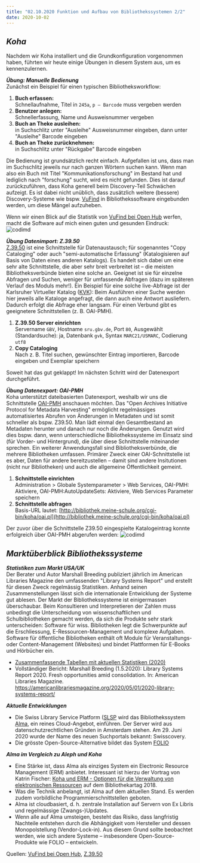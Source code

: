 ```yaml
---
title: "02.10.2020 Funktion und Aufbau von Bibliothekssystemen 2/2"
date: 2020-10-02
---
```

## *Koha*


Nachdem wir Koha installiert und die Grundkonfiguration vorgenommen haben, führten wir heute einige Übungen in diesem System aus, um es kennenzulernen.

***Übung: Manuelle Bedienung***  
Zunächst ein Beispiel für einen typischen Bibliotheksworkflow:

1. **Buch erfassen:**  
Schnellaufnahme, Titel in `245a`, `p – Barcode` muss vergeben werden  
2. **Benutzer anlegen:**  
Schnellerfassung, Name und Ausweisnummer vergeben  
3. **Buch an Theke ausleihen:**  
in Suchschlitz unter "Ausleihe" Ausweisnummer eingeben, dann unter "Ausleihe" Barcode eingeben  
4. **Buch an Theke zurücknehmen:**  
in Suchschlitz unter "Rückgabe" Barcode eingeben

Die Bedienung ist grundsätzlich recht einfach. Aufgefallen ist uns, dass man im Suchschlitz jeweils nur nach ganzen Wörtern suchen kann. Wenn man also ein Buch mit Titel "Kommunikationsforschung" im Bestand hat und lediglich nach "forschung" sucht, wird es nicht gefunden. Dies ist darauf zurückzuführen, dass Koha generell beim Discovery-Teil Schwächen aufzeigt. Es ist dabei nicht unüblich, dass zusätzlich weitere (bessere) Discovery-Systeme wie bspw. [VuFind]( https://vufind.org/vufind/) in Bibliothekssoftware eingebunden werden, um diese Mängel aufzuheben. 

Wenn wir einen Blick auf die Statistik von [VuFind bei Open Hub]( https://www.openhub.net/p/vufind) werfen, macht die Software auf mich einen guten und gesunden Eindruck:  
![codimd]({{site.baseurl}}/images/vufind.png)

***Übung Datenimport: Z.39.50***  
[Z.39.50](https://en.wikipedia.org/wiki/Z39.50) ist eine Schnittstelle für Datenaustausch; für sogenanntes "Copy Cataloging" oder auch "semi-automatische Erfassung" (Katalogisieren auf Basis von Daten eines anderen Katalogs). Es handelt sich dabei um eine sehr alte Schnittstelle, die aber sehr breit verbreitet ist – die meisten Bibliotheksverbünde bieten eine solche an. Geeignet ist sie für einzelne Abfragen und Suchen, weniger für umfassende Abfragen (dazu im späteren Verlauf des Moduls mehr!). Ein Beispiel für eine solche live-Abfrage ist der Karlsruher Virtueller Katalog ([KVK]( https://kvk.bibliothek.kit.edu/?digitalOnly=0&embedFulltitle=0&newTab=0)): Beim Ausführen einer Suche werden hier  jeweils alle Kataloge angefragt, die dann auch eine Antwort ausliefern. Dadurch erfolgt die Abfrage eher langsam. Für einen Verbund gibt es geeignetere Schnittstellen (z. B. OAI-PMH).

1. **Z.39.50 Server einrichten**  
Servername `GBV`, Hostname `sru.gbv.de`, Port `80`, Ausgewählt (Standardsuche): ja, Datenbank `gvk`, Syntax `MARC21/USMARC`, Codierung `utf8`
2. **Copy Cataloging**  
Nach z. B. Titel suchen, gewünschter Eintrag importieren, Barcode eingeben und Exemplar speichern

Soweit hat das gut geklappt! Im nächsten Schritt wird der Datenexport durchgeführt.

***Übung Datenexport: OAI-PMH***  
Koha unterstützt dateibasierten Datenexport, weshalb wir uns die Schnittstelle [OAI-PMH]( https://www.openarchives.org/pmh/) anschauen möchten. Das "Open Archives Initiative Protocol for Metadata Harvesting" ermöglicht regelmässiges automatisiertes Abrufen von Änderungen in Metadaten und ist somit schneller als bspw. Z39.50. Man lädt einmal den Gesamtbestand an Metadaten herunter und danach nur noch die Änderungen. Genutzt wird dies bspw. dann, wenn unterschiedliche Bibliothekssysteme im Einsatz sind (für Vorder- und Hintergrund), die über diese Schnittstelle miteinander sprechen. Ein weiterer Anwendungsfall sind Bibliotheksverbünde, die mehrere Bibliotheken umfassen. Primärer Zweck einer OAI-Schnittstelle ist es aber, Daten für andere bereitzustellen – damit sind andere Insitutionen (nicht nur Bibliotheken) und auch die allgemeine Öffentlichkeit gemeint. 
1. **Schnittstelle einrichten**  
Administration > Globale Systemparameter > Web Services, OAI-PMH: Aktiviere, OAI-PMH:AutoUpdateSets: Aktiviere, Web Services Parameter speichern
2. **Schnittstelle abfragen**  
Basis-URL lautet: [http://bibliothek.meine-schule.org/cgi-bin/koha/oai.pl](http://bibliothek.meine-schule.org/cgi-bin/koha/oai.pl)

Der zuvor über die Schnittstelle Z39.50 eingespielte Katalogeintrag konnte erfolgreich über OAI-PMH abgerufen werden:
![codimd]({{site.baseurl}}/images/oai_pmh.png)

## *Marktüberblick Bibliothekssysteme*

***Statistiken zum Markt USA/UK***  
Der Berater und Autor Marshall Breeding publiziert jährlich im American Libraries Magazine den umfassenden "Library Systems Report" und erstellt für diesen Zweck regelmässig Statistiken. Anhand seinen Zusammenstellungen lässt sich die internationale Entwicklung der Systeme gut ablesen. Der Markt der Bibliothekssysteme ist einigermassen überschaubar. Beim Konsultieren und Interpretieren der Zahlen muss unbedingt die Unterscheidung von wissenschaftlichen und Schulbibliotheken gemacht werden, da sich die Produkte sehr stark unterscheiden: Software für wiss. Bibliotheken legt die Schwerpunkte auf die Erschliessung, E-Ressourcen-Management und komplexe Aufgaben. Software für öffentliche Bibliotheken enthält oft Module für Veranstaltungs- oder Content-Management (Websites) und bindet Plattformen für E-Books und Hörbücher ein.
* [Zusammenfassende Tabellen mit aktuellen Statistiken (2020)](https://americanlibrariesmagazine.org/wp-content/uploads/2020/04/charts-for-2020-Library-Systems-Report.pdf)
* Vollständiger Bericht: Marshall Breeding (1.5.2020): Library Systems Report 2020. Fresh opportunities amid consolidation. In: American Libraries Magazine. <https://americanlibrariesmagazine.org/2020/05/01/2020-library-systems-report/>

***Aktuelle Entwicklungen***  
* Die Swiss Library Service Platform ([SLSP]( https://slsp.ch/de) wird das Bibliothekssystem [Alma]( https://www.exlibrisgroup.com/de/produkte/alma-cloudgestuetzte-bibliotheksplattform/), ein reines Cloud-Angebot, einführen. Der Server wird aus datenschutzrechtlichen Gründen in Amsterdam stehen. Am 29. Juni 2020 wurde der Name des neuen Suchportals bekannt: Swisscovery.
* Die grösste Open-Source-Alternative bildet das System [FOLIO]( https://www.folio.org)

***Alma im Vergleich zu Aleph und Koha***  
* Eine Stärke ist, dass Alma als einziges System ein Electronic Resource Management (ERM) anbietet. Interessant ist hierzu der Vortrag von Katrin Fischer: [Koha und ERM - Optionen für die Verwaltung von elektronischen Ressourcen](https://nbn-resolving.org/urn:nbn:de:0290-opus4-35840) auf dem Bibliothekartag 2018.
* Was die Technik anbelangt, ist Alma auf dem aktuellen Stand. Es werden zudem vorbildliche Programmierschnittstellen geboten.
* Alma ist cloudbasiert, d. h. zentrale Installation auf Servern von Ex Libris und regelmässige (Zwangs-)Updates.  
* Wenn alle auf Alma umsteigen, besteht das Risiko, dass langfristig Nachteile entstehen durch die Abhängigkeit vom Hersteller und dessen Monopolstellung (Vendor-Lock-in). Aus diesem Grund sollte beobachtet werden, wie sich andere Systeme – insbesondere Open-Source-Produkte wie FOLIO – entwickeln.

Quellen: [VuFind bei Open Hub]( https://www.openhub.net/p/vufind), [Z.39.50](https://en.wikipedia.org/wiki/Z39.50)

